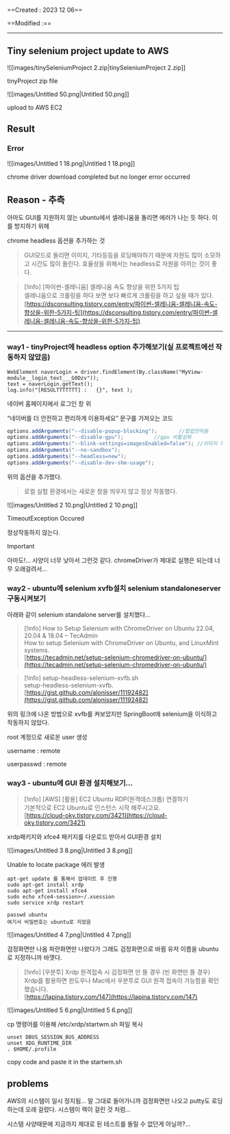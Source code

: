 ==Created : 2023 12 06==

==Modified :==

---

  

## Tiny selenium project update to AWS

![[images/tinySeleniumProject 2.zip|tinySeleniumProject 2.zip]]

tinyProject zip file

  

![[images/Untitled 50.png|Untitled 50.png]]

upload to AWS EC2

  

## Result

### Error

![[images/Untitled 1 18.png|Untitled 1 18.png]]

chrome driver download completed but no longer error occurred

  

## Reason - 추측

아마도 GUI를 지원하지 않는 ubuntu에서 셀레니움을 돌리면 에러가 나는 듯 하다. 이를 방지하기 위헤

chrome headless 옵션을 추가하는 것

  

> GUI모드로 돌리면 이미지, 기타등등을 로딩해야하기 때문에 자원도 많이 소모하고 시간도 많이 돌린다. 효율성을 위해서는 headless로 자원을 아끼는 것이 좋다.

> [!info] [파이썬-셀레니움] 셀레니움 속도 향상을 위한 5가지 팁  
> 셀레니움으로 크롤링을 하다 보면 보다 빠르게 크롤링을 하고 싶을 때가 있다.  
> [https://dsconsulting.tistory.com/entry/파이썬-셀레니움-셀레니움-속도-향상을-위한-5가지-팁](https://dsconsulting.tistory.com/entry/파이썬-셀레니움-셀레니움-속도-향상을-위한-5가지-팁)  

  

  

---

  

### way1 - tinyProject에 headless option 추가해보기(실 프로젝트에선 작동하지 않았음)

```Shell
WebElement naverLogin = driver.findElement(By.className("MyView-module__login_text___G0Dzv"));
text = naverLogin.getText();
log.info("[RESULTTTTTTT] :   {}", text );
```

네이버 홈페이지에서 로그인 창 위

“네이버를 더 안전하고 편리하게 이용하세요” 문구를 가져오는 코드

```Java
options.addArguments("--disable-popup-blocking");       //팝업안띄움
options.addArguments("--disable-gpu");			//gpu 비활성화
options.addArguments("--blink-settings=imagesEnabled=false"); //이미지 다운 안받음
options.addArguments("--no-sandbox");
options.addArguments("--headless=new");
options.addArguments("--disable-dev-shm-usage");
```

위의 옵션을 추가했다.

> 로컬 실험 환경에서는 새로운 창을 띄우지 않고 정상 작동했다.

![[images/Untitled 2 10.png|Untitled 2 10.png]]

TimeoutException Occured

정상작동하지 않는다.

> [!important]  
> 아마도!… 사양이 너무 낮아서 그런것 같다. chromeDriver가 제대로 실행은 되는데 너무 오래걸려서…  

### way2 - ubuntu에 selenium xvfb설치 selenium standaloneserver 구동시켜보기

아래와 같이 selenium standalone server를 설치했다…

> [!info] How to Setup Selenium with ChromeDriver on Ubuntu 22.04, 20.04 & 18.04 – TecAdmin  
> How to setup Selenium with ChromeDriver on Ubuntu, and LinuxMint systems.  
> [https://tecadmin.net/setup-selenium-chromedriver-on-ubuntu/](https://tecadmin.net/setup-selenium-chromedriver-on-ubuntu/)  

  

> [!info] setup-headless-selenium-xvfb.sh  
> setup-headless-selenium-xvfb.  
> [https://gist.github.com/alonisser/11192482](https://gist.github.com/alonisser/11192482)  

  

위의 링크에 나온 방법으로 xvfb를 켜보았지만 SpringBoot에 selenium을 이식하고 작동하지 않았다.

root 계정으로 새로운 user 생성

username : remote

userpasswd : remote

  

  

### way3 - ubuntu에 GUI 환경 설치해보기…

> [!info] [AWS] [활용] EC2 Ubuntu RDP(원격데스크톱) 연결하기  
> 기본적으로 EC2 Ubuntu로 인스턴스 시작 해주시고요.  
> [https://cloud-oky.tistory.com/3421](https://cloud-oky.tistory.com/3421)  

xrdp패키지와 xfce4 패키지를 다운로드 받아서 GUI환경 설치

![[images/Untitled 3 8.png|Untitled 3 8.png]]

Unable to locate package 에러 발생

```Shell
apt-get update 를 통해서 업데이트 후 진행
sudo apt-get install xrdp
sudo apt-get install xfce4
sudo echo xfce4-session>~/.xsession   
sudo service xrdp restart
 
passwd ubuntu
여기서 비밀번호는 ubuntu로 지었음
```

  

![[images/Untitled 4 7.png|Untitled 4 7.png]]

검정화면만 나옴 파란화면만 나왔다가 그래도 검정화면으로 바뀜 유저 이름을 ubuntu로 지정하니까 바꼇다.

> [!info] [우분투] Xrdp 원격접속 시 검정화면 만 뜰 경우 (빈 화면만 뜰 경우)  
> Xrdp를 활용하면 윈도우나 Mac에서 우분투로 GUI 원격 접속이 가능함을 확인했습니다.  
> [https://lapina.tistory.com/147](https://lapina.tistory.com/147)  

![[images/Untitled 5 6.png|Untitled 5 6.png]]

cp 명령어를 이용해 /etc/xrdp/startwm.sh 파일 복사

  

```Shell
unset DBUS_SESSION_BUS_ADDRESS 
unset XDG_RUNTIME_DIR 
. $HOME/.profile
```

copy code and paste it in the startwm.sh

## problems

AWS의 시스템이 일시 정지됨… 말 그대로 들어가니까 검정화면만 나오고 putty도 로딩하는데 오래 걸렸다. 시스템이 렉이 걸린 것 처럼…

시스템 사양때문에 지금까지 제대로 된 테스트를 돌릴 수 없던게 아닐까?…